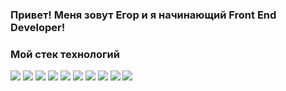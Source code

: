 ### <b>Привет! Меня зовут Егор и я начинающий Front End Developer!</b>
### <b>Мой стек технологий</b>
<img src="https://img.shields.io/badge/HTML5-black?style=for-the-badge&logo=HTML5&logoColor=red"/> <img src="https://img.shields.io/badge/CSS3-black?style=for-the-badge&logo=CSS3&logoColor=blue"/> <img src="https://img.shields.io/badge/JavaScript-black?style=for-the-badge&logo=JavaScript&logoColor=yellow"/> <img src="https://img.shields.io/badge/SASS-black?style=for-the-badge&logo=SASS&logoColor=pink"/> <img src="https://img.shields.io/badge/React-black?style=for-the-badge&logo=React&logoColor=blue"/> <img src="https://img.shields.io/badge/Redux-black?style=for-the-badge&logo=Redux&logoColor=purple"/> <img src="https://img.shields.io/badge/.NET-black?style=for-the-badge&logo=.NET&logoColor=white"/> <img src="https://img.shields.io/badge/Git-black?style=for-the-badge&logo=Git&logoColor=red"/> <img src="https://img.shields.io/badge/BASH-black?style=for-the-badge&logo=GNU Bash&logoColor=white"/> <img src="https://img.shields.io/badge/GitHub-black?style=for-the-badge&logo=GitHub&logoColor=white"/>
